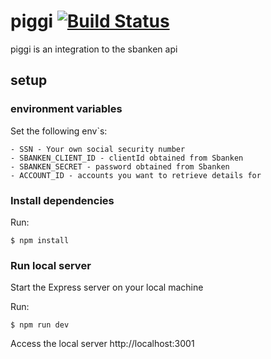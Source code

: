 # piggi [![Build Status](https://travis-ci.com/mariusbreivik/piggi.svg?branch=master)](https://travis-ci.com/mariusbreivik/piggi)

piggi is an integration to the sbanken api

## setup

### environment variables

Set the following env`s:
```
- SSN - Your own social security number
- SBANKEN_CLIENT_ID - clientId obtained from Sbanken
- SBANKEN_SECRET - password obtained from Sbanken
- ACCOUNT_ID - accounts you want to retrieve details for
```

### Install dependencies

Run:
```
$ npm install
``` 

### Run local server

Start the Express server on your local machine

Run:
```
$ npm run dev
```
Access the local server http://localhost:3001
